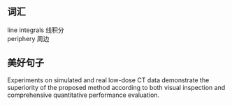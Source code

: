## 词汇  
line integrals 线积分  
periphery 周边
## 美好句子  
Experiments on simulated and real low-dose CT data demonstrate the superiority of the proposed method according to both visual inspection
and comprehensive quantitative performance evaluation.
